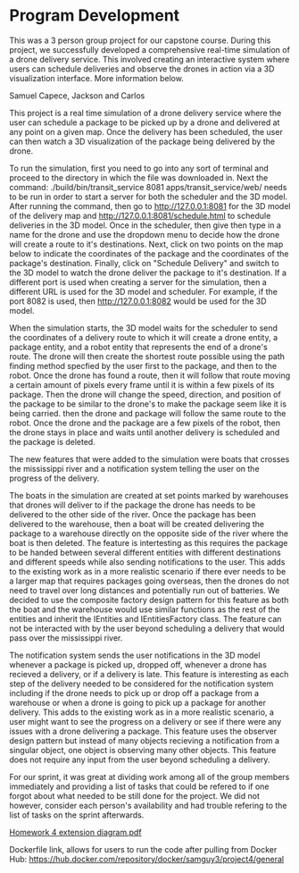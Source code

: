 # Program Development
This was a 3 person group project for our capstone course. During this project, we successfully developed a comprehensive real-time simulation of a drone delivery service. This involved creating an interactive system where users can schedule deliveries and observe the drones in action via a 3D visualization interface. More information below.

Samuel Capece, Jackson and Carlos

This project is a real time simulation of a drone delivery service where the user can schedule a package to be picked up by a drone and delivered at any point on a given map. Once the delivery has been scheduled, the user can then watch a 3D visualization of the package being delivered by the drone.

To run the simulation, first you need to go into any sort of terminal and proceed to the directory in which the file was downloaded in. Next the command: ./build/bin/transit_service 8081 apps/transit_service/web/ needs to be run in order to start a server for both the scheduler and the 3D model. After running the command, then go to  http://127.0.0.1:8081 for the 3D model of the delivery map and http://127.0.0.1:8081/schedule.html to schedule deliveries in the 3D model. Once in the scheduler, then give then type in a name for the drone and use the dropdown menu to decide how the drone will create a route to it's destinations. Next, click on two points on the map below to indicate the coordinates of the package and the coordinates of the package's destination. Finally, click on "Schedule Delivery" and switch to the 3D model to watch the drone deliver the package to it's destination. If a different port is used when creating a server for the simulation, then a different URL is used for the 3D model and scheduler. For example, if the port 8082 is used, then http://127.0.0.1:8082 would be used for the 3D model.

When the simulation starts, the 3D model waits for the scheduler to send the coordinates of a delivery route to which it will create a drone entity, a package entity, and a robot entity that represents the end of a drone's route. The drone will then create the shortest route possible using the path finding method specfied by the user first to the package, and then to the robot. Once the drone has found a route, then it will follow that route moving a certain amount of pixels every frame until it is within a few pixels of its package. Then the drone will change the speed, direction, and position of the package to be similar to the drone's to make the package seem like it is being carried. then the drone and package will follow the same route to the robot. Once the drone and the package are a few pixels of the robot, then the drone stays in place and waits until another delivery is scheduled and the package is deleted.

The new features that were added to the simulation were boats that crosses the mississippi river and a notification system telling the user on the progress of the delivery.

The boats in the simulation are created at set points marked by warehouses that drones will deliver to if the package the drone has needs to be delivered to the other side of the river. Once the package has been delivered to the warehouse, then a boat will be created delivering the package to a warehouse directly on the opposite side of the river where the boat is then deleted. The feature is intertesting as this requires the package to be handed between several different entities with different destinations and different speeds while also sending notifications to the user. This adds to the existing work as in a more realistic scenario if there ever needs to be a larger map that requires packages going overseas, then the drones do not need to travel over long distances and potentially run out of batteries. We decided to use the composite factory design pattern for this feature as both the boat and the warehouse would use similar functions as the rest of the entities and inherit the IEntities and IEntitiesFactory class. The feature can not be interacted with by the user beyond scheduling a delivery that would pass over the mississippi river.

The notification system sends the user notifications in the 3D model whenever a package is picked up, dropped off, whenever a drone has recieved a delivery, or if a delivery is late. This feature is interesting as each step of the delivery needed to be considered for the notification system including if the drone needs to pick up or drop off a package from a warehouse or when a drone is going to pick up a package for another delivery. This adds to the existing work as in a more realistic scenario, a user might want to see the progress on a delivery or see if there were any issues with a drone delivering a package. This feature uses the observer design pattern but instead of many objects recieving a notification from a singular object, one object is observing many other objects. This feature does not require any input from the user beyond scheduling a delivery.

For our sprint, it was great at dividing work among all of the group members immediately and providing a list of tasks that could be refered to if one forgot about what needed to be still done for the project. We did not however, consider each person's availability and had trouble refering to the list of tasks on the sprint afterwards. 

[Homework 4 extension diagram.pdf](https://github.umn.edu/umn-csci-3081-f23/team-010-79-hw4/files/1057/Homework.4.extension.diagram.pdf)

Dockerfile link, allows for users to run the code after pulling from Docker Hub: https://hub.docker.com/repository/docker/samguy3/project4/general
